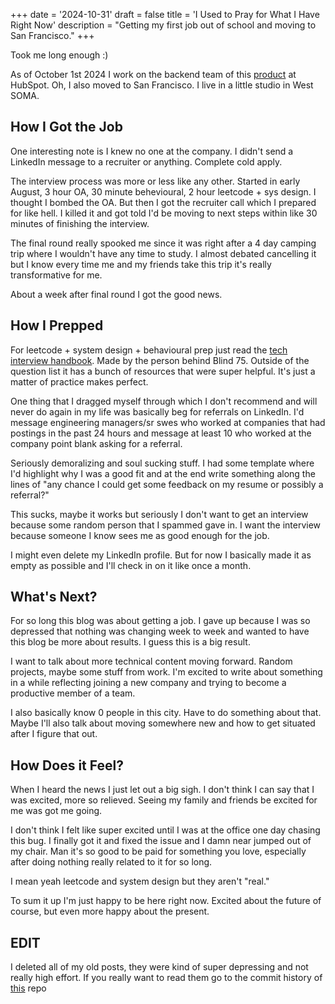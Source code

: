 +++
date = '2024-10-31'
draft = false
title = 'I Used to Pray for What I Have Right Now'
description = "Getting my first job out of school and moving to San Francisco."
+++

Took me long enough :\)

As of October 1st 2024 I work on the backend team of this [product](https://www.hubspot.com/products/artificial-intelligence/intent) at HubSpot. Oh, I also moved to San Francisco. I live in a little studio in West SOMA.

## How I Got the Job

One interesting note is I knew no one at the company. I didn't send a LinkedIn message to a recruiter or anything. Complete cold apply.

The interview process was more or less like any other. Started in early August, 3 hour OA, 30 minute behevioural, 2 hour leetcode + sys design. I thought I bombed the OA. But then I got the recruiter call which I prepared for like hell. I killed it and got told I'd be moving to next steps within like 30 minutes of finishing the interview.

The final round really spooked me since it was right after a 4 day camping trip where I wouldn't have any time to study. I almost debated cancelling it but I know every time me and my friends take this trip it's really transformative for me.

About a week after final round I got the good news.

## How I Prepped

For leetcode + system design + behavioural prep just read the [tech interview handbook](https://www.techinterviewhandbook.org). Made by the person behind Blind 75. Outside of the question list it has a bunch of resources that were super helpful. It's just a matter of practice makes perfect.

One thing that I dragged myself through which I don't recommend and will never do again in my life was basically beg for referrals on LinkedIn. I'd message engineering managers/sr swes who worked at companies that had postings in the past 24 hours and message at least 10 who worked at the company point blank asking for a referral.

Seriously demoralizing and soul sucking stuff. I had some template where I'd highlight why I was a good fit and at the end write something along the lines of "any chance I could get some feedback on my resume or possibly a referral?"

This sucks, maybe it works but seriously I don't want to get an interview because some random person that I spammed gave in. I want the interview because someone I know sees me as good enough for the job.

I might even delete my LinkedIn profile. But for now I basically made it as empty as possible and I'll check in on it like once a month.

## What's Next?

For so long this blog was about getting a job. I gave up because I was so depressed that nothing was changing week to week and wanted to have this blog be more about results. I guess this is a big result.

I want to talk about more technical content moving forward. Random projects, maybe some stuff from work. I'm excited to write about something in a while reflecting joining a new company and trying to become a productive member of a team.

I also basically know 0 people in this city. Have to do something about that. Maybe I'll also talk about moving somewhere new and how to get situated after I figure that out.

## How Does it Feel?

When I heard the news I just let out a big sigh. I don't think I can say that I was excited, more so relieved. Seeing my family and friends be excited for me was got me going.

I don't think I felt like super excited until I was at the office one day chasing this bug. I finally got it and fixed the issue and I damn near jumped out of my chair. Man it's so good to be paid for something you love, especially after doing nothing really related to it for so long.

I mean yeah leetcode and system design but they aren't "real."

To sum it up I'm just happy to be here right now. Excited about the future of course, but even more happy about the present.

## EDIT

I deleted all of my old posts, they were kind of super depressing and not really high effort. If you really want to read them go to the commit history of [this](https://github.com/mustafa-tariqk/mustafa-tariqk.github.io/tree/cd8fe4a3cdfb10c62f4b27f33ff60a4de5d15b80/_posts) repo
